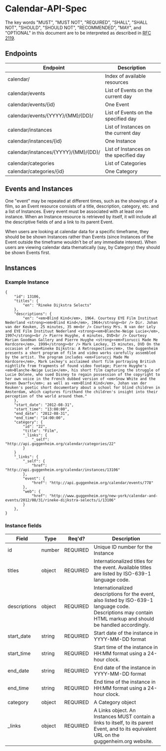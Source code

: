 Calendar-API-Spec
=================

The key words "MUST", "MUST NOT", "REQUIRED", "SHALL", "SHALL NOT", "SHOULD",
"SHOULD NOT", "RECOMMENDED", "MAY", and "OPTIONAL" in this document are to be
interpreted as described in [RFC 2119][].

[RFC 2119]: http://www.ietf.org/rfc/rfc2119.txt

## Endpoints

<table>
    <thead>
        <th>Endpoint</th>
        <th>Description</th>
    </thead>
    <tbody>
        <tr>
            <td>calendar/</td>
            <td>Index of available resources</td>
        </tr>
        <tr>
            <td>calendar/events</td>
            <td>List of Events on the current day</td>
        </tr>
        <tr>
            <td>calendar/events/{id}</td>
            <td>One Event</td>
        </tr>
        <tr>
            <td>calendar/events/{YYYY}/{MM}/{DD}/</td>
            <td>List of Events on the specified day</td>
        </tr>
        <tr>
            <td>calendar/instances</td>
            <td>List of Instances on the current day</td>
        </tr>
        <tr>
            <td>calendar/instances/{id}</td>
            <td>One Instance</td>
        </tr>
        <tr>
            <td>calendar/instances/{YYYY}/{MM}/{DD}/</td>
            <td>List of Instances on the specified day</td>
        </tr>
        <tr>
            <td>calendar/categories</td>
            <td>List of Categories</td>
        </tr>
        <tr>
            <td>calendar/categories/{id}</td>
            <td>One Category</td>
        </tr>
    </tbody>
</table>

## Events and Instances

One "event" may be repeated at different times, such as the showings of a film, so an Event resource consists of a title, description, category, etc. and a list of Instances. Every event must be associated with at least one instance. When an Instance resource is retrieved by itself, it will include all the descriptive fields of and a link to its parent Event.

When users are looking at calendar data for a specific timeframe, they should be be shown Instances rather than Events (since Instances of the Event outside the timeframe wouldn't be of any immediate interest). When users are viewing calendar data thematically (say, by Category) they should be shown Events first.

## Instances

### Example Instance

    {
        "id": 13106,
        "titles": {
            "en": "Rineke Dijkstra Selects"
        },
        "descriptions": {
            "en": "<em>Blind Kind</em>, 1964. Courtesy EYE Film Instituut Nederland <strong><em>Blind Kind</em>, 1964</strong><br /> Dir. Johan van der Keuken, 25 minutes, 35 mm<br /> Courtesy Mrs. N van der Lely and EYE Film Instituut Nederland <strong><em>Blanche-Neige Lucie</em>, 1997</strong><br /> Pierre Huyghe, 4 minutes, DVD<br /> Courtesy Marian Goodman Gallery and Pierre Huyghe <strong><em>Fiorucci Made Me Hardcore</em>, 1999</strong><br /> Mark Leckey, 15 minutes, DVD On the occasion of <em>Rineke Dijkstra: A Retrospective</em>, the Guggenheim presents a short program of film and video works carefully assembled by the artist. The program includes <em>Fiorucci Made Me Hardcore</em>, Mark Leckey's acclaimed short film portraying British nightlife from fragments of found video footage; Pierre Huyghe's <em>Blanche-Neige Lucie</em>, his short film capturing the struggle of Lucie Dolene, who sued Disney to regain possession of the copyright to her own voice in the French dubbed version of <em>Snow White and the Seven Dwarfs</em>; as well as <em>Blind Kind</em>, Johan van der Keuken's poetic short documentary about a school for blind children in Amsterdam, which captures firsthand the children's insight into their perception of the world around them."
        }, 
        "start_date": "2012-08-31", 
        "start_time": "13:00:00", 
        "end_date": "2012-08-31", 
        "end_time": "14:00:00", 
        "category": {
            "id": "22", 
            "title": "Film",
            "_links": {
                "_self": "http://api.guggenheim.org/calendar/categories/22"
            } 
        }
        "_links": {
            "_self": {
                "href": "http://api.guggenheim.org/calendar/instances/13106"
            }, 
            "event": {
                "href": "http://api.guggenheim.org/calendar/events/778"
            },
            "web": {
                "href": "http://www.guggenheim.org/new-york/calendar-and-events/2012/08/31/rineke-dijkstra-selects/i/13106"
            }
        }, 
    }

### Instance fields

<table>
    <thead>
        <tr>
            <th>Field</th>
            <th>Type</th>
            <th>Req'd?</th>
            <th>Description</th>
        </tr>
    </thead>
    <tbody>
        <tr>
            <td>id</td>
            <td>number</td>
            <td>REQUIRED</td>
            <td>Unique ID number for the Instance</td>
        </tr>
        <tr>
            <td>titles</td>
            <td>object</td>
            <td>REQUIRED</td>
            <td>Internationalized titles for the event. Available titles are 
                listed by ISO-639-1 language code.</td>
        </tr>
        <tr>
            <td>descriptions</td>
            <td>object</td>
            <td>REQUIRED</td>
            <td>Internationalized descriptions for the event, also
                listed by ISO-639-1 language code. Descriptions may contain 
                HTML markup and should be handled accordingly.</td>
        </tr>
        <tr>
            <td>start_date</td>
            <td>string</td>
            <td>REQUIRED</td>
            <td>Start date of the instance in YYYY-MM-DD format</td>
        </tr>
        <tr>
            <td>start_time</td>
            <td>string</td>
            <td>REQUIRED</td>
            <td>Start time of the instance in HH:MM format using a 24-hour
                clock.</td>
        </tr>
        <tr>
            <td>end_date</td>
            <td>string</td>
            <td>REQUIRED</td>
            <td>End date of the instance in YYYY-MM-DD format</td>
        </tr>
        <tr>
            <td>end_time</td>
            <td>string</td>
            <td>REQUIRED</td>
            <td>End time of the instance in HH:MM format using a 24-hour
                clock.</td>
        </tr>
        <tr>
            <td>category</td>
            <td>object</td>
            <td>REQUIRED</td>
            <td>A Category object</td>
        </tr>
        <tr>
            <td>_links</td>
            <td>object</td>
            <td>REQUIRED</td>
            <td>A Links object. An Instances MUST contain a links to itself,
            to its parent Event, and to its equivalent URL on the 
            guggenheim.org website.</td>
        </tr>
    </tbody>
</table>
 

